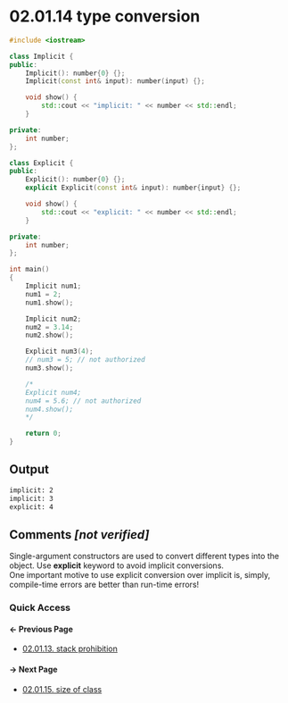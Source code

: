 # 02.01.14 type conversion

```cxx
#include <iostream>

class Implicit {
public:
    Implicit(): number{0} {};
    Implicit(const int& input): number(input) {};

    void show() {
        std::cout << "implicit: " << number << std::endl;
    }

private:
    int number;
};

class Explicit {
public:
    Explicit(): number{0} {};
    explicit Explicit(const int& input): number{input} {};

    void show() {
        std::cout << "explicit: " << number << std::endl;
    }

private:
    int number;
};

int main()
{
    Implicit num1;
    num1 = 2;
    num1.show();

    Implicit num2;
    num2 = 3.14;
    num2.show();

    Explicit num3(4);
    // num3 = 5; // not authorized
    num3.show();

    /*
    Explicit num4;
    num4 = 5.6; // not authorized
    num4.show();
    */

    return 0;
}

```

## Output

```txt
implicit: 2
implicit: 3
explicit: 4
```

## Comments *[not verified]*

Single-argument constructors are used to convert different types into the object.
Use **explicit** keyword to avoid implicit conversions.  
One important motive to use explicit conversion over implicit is, simply, compile-time errors are better than run-time errors!

### Quick Access

<div class="previous_page pagination">

#### &#8592; Previous Page

* [02.01.13. stack prohibition](./../../02.object_oriented/01.classes&objects/13.stack_prohibition.md)

</div>
<div class="next_page pagination">

#### &#8594; Next Page

* [02.01.15. size of class](./../../02.object_oriented/01.classes&objects/15.sizeof.md)

</div>
